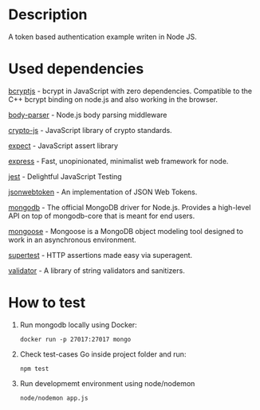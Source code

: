 # Description
 A token based authentication example writen in Node JS.

# Used dependencies
[bcryptjs](https://www.npmjs.com/package/bcryptjs) -  bcrypt in JavaScript with zero dependencies. Compatible to the C++ bcrypt binding on node.js and also working in the browser.

[body-parser](https://www.npmjs.com/package/body-parser) - Node.js body parsing middleware

[crypto-js](https://www.npmjs.com/package/crypto-js) - JavaScript library of crypto standards.

[expect](https://www.npmjs.com/package/expect) - JavaScript assert library

[express](https://www.npmjs.com/package/express) - Fast, unopinionated, minimalist web framework for node.

[jest](https://www.npmjs.com/package/jest) - Delightful JavaScript Testing

[jsonwebtoken](jsonwebtoken) - An implementation of JSON Web Tokens.

[mongodb](https://www.npmjs.com/package/mongodb) - The official MongoDB driver for Node.js. Provides a high-level API on top of mongodb-core that is meant for end users.

[mongoose](https://www.npmjs.com/package/mongoose) - Mongoose is a MongoDB object modeling tool designed to work in an asynchronous environment.

[supertest](https://www.npmjs.com/package/supertest) - HTTP assertions made easy via superagent.

[validator](https://www.npmjs.com/package/validator) - A library of string validators and sanitizers.

# How to test
1. Run mongodb locally using Docker:
    
    `docker run -p 27017:27017 mongo`

2. Check test-cases
    Go inside project folder and run:

    `npm test`

3. Run developmemt environment using node/nodemon
    
    `node/nodemon app.js`

